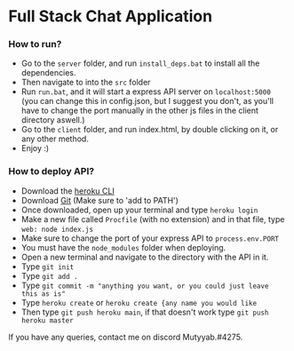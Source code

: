 <h1>Full Stack Chat Application</h1>

<h3>How to run?</h3>
<ul>
  <li>Go to the <code>server</code> folder, and run <code>install_deps.bat</code> to install all the dependencies.</kli>
  <li>Then navigate to into the <code>src</code> folder</li>
  <li>Run <code>run.bat</code>, and it will start a express API server on <code>localhost:5000</code> (you can change this in config.json, but I suggest you don't, as you'll have to change the port manually in the other js files in the client directory aswell.)</li>
  <li>Go to the <code>client</code> folder, and run index.html, by double clicking on it, or any other method.</li>
  <li>Enjoy :)</li>
</ul>

<h3>How to deploy API?</h3>
<ul>
  <li>Download the <a  href="https://devcenter.heroku.com/articles/heroku-cli">heroku CLI</a></kli>
  <li>Download <a href="https://git-scm.com/downloads">Git</a> (Make sure to 'add to PATH')</li>
  <li>Once downloaded, open up your terminal and type <code>heroku login</code></li>
  <li>Make a new file called <code>Procfile</code> (with no extension) and in that file, type <code>web: node index.js</code></li>
  <li>Make sure to change the port of your express API to <code>process.env.PORT</code></li>
  <li>You must have the <code>node_modules</code> folder when deploying.</li>
  <li>Open a new terminal and navigate to the directory with the API in it.</li>
  <li>Type <code>git init</code></li>
  <li>Type <code>git add .</code></li>
  <li>Type <code>git commit -m "anything you want, or you could just leave this as is"</code></li>
  <li>Type <code>heroku create</code> or <code>heroku create {any name you would like</code></li>
  <li>Then type <code>git push heroku main</code>, if that doesn't work type <code>git push heroku master</code></li>
</ul>

If you have any queries, contact me on discord Mutyyab.#4275.
